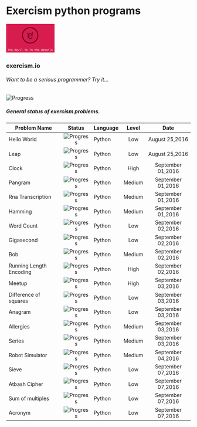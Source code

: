 # Exercism python programs
 ![Alt](/log.png "Exercism")
### exercism.io



###### Want to be a serious programmer? Try it...


![Progress](http://progressed.io/bar/29?title=Progress)
##### General status of exercism problems.

| Problem Name                        | Status                                    | Language    | Level    |  Date            |
| ----------------------------------- |:-----------------------------------------:| ----------- | :------: |  :-----------:   |
| Hello World                         | ![Progress](http://progressed.io/bar/100) | Python      | Low      |August 25,2016    |
| Leap                                | ![Progress](http://progressed.io/bar/100) | Python      | Low      |August 25,2016    |
| Clock                               | ![Progress](http://progressed.io/bar/100) | Python      | High     |September 01,2016 |
| Pangram                             | ![Progress](http://progressed.io/bar/100) | Python      | Medium   |September 01,2016 |
| Rna Transcription                   | ![Progress](http://progressed.io/bar/100) | Python      | Medium   |September 01,2016 |
| Hamming                             | ![Progress](http://progressed.io/bar/100) | Python      | Medium   |September 01,2016 |
| Word Count                          | ![Progress](http://progressed.io/bar/100) | Python      | Low      |September 02,2016 |
| Gigasecond                          | ![Progress](http://progressed.io/bar/100) | Python      | Low      |September 02,2016 |
| Bob                                 | ![Progress](http://progressed.io/bar/100) | Python      | Medium   |September 02,2016 |
| Running Length Encoding             | ![Progress](http://progressed.io/bar/100) | Python      | High     |September 02,2016 |
| Meetup                              | ![Progress](http://progressed.io/bar/100) | Python      | High     |September 03,2016 |
| Difference of squares               | ![Progress](http://progressed.io/bar/100) | Python      | Low      |September 03,2016 |
| Anagram                             | ![Progress](http://progressed.io/bar/100) | Python      | Low      |September 03,2016 |
| Allergies                           | ![Progress](http://progressed.io/bar/100) | Python      | Medium   |September 03,2016 |
| Series                              | ![Progress](http://progressed.io/bar/100) | Python      | Medium   |September 03,2016 |
| Robot Simulator                     | ![Progress](http://progressed.io/bar/100) | Python      | Medium   |September 04,2016 |
| Sieve                               | ![Progress](http://progressed.io/bar/90)  | Python      | Low      |September 07,2016 |
| Atbash Cipher                       | ![Progress](http://progressed.io/bar/83)  | Python      | Low      |September 07,2016 |
| Sum of multiples                    | ![Progress](http://progressed.io/bar/30)  | Python      | Low      |September 07,2016 |
| Acronym                             | ![Progress](http://progressed.io/bar/0)   | Python      | Low      |September 07,2016 |
